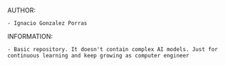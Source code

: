 AUTHOR:

    - Ignacio Gonzalez Porras


INFORMATION:

    - Basic repository. It doesn't contain complex AI models. Just for
    continuous learning and keep growing as computer engineer